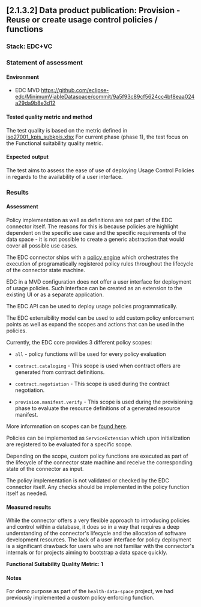 ## [2.1.3.2] Data product publication: Provision - Reuse or create usage control policies / functions

### Stack: EDC+VC

### Statement of assessment

#### Environment

- EDC MVD https://github.com/eclipse-edc/MinimumViableDataspace/commit/9a5f93c89cf5624cc4bf8eaa024a29da9b8e3d12

#### Tested quality metric and method

The test quality is based on the metric defined in [iso27001_kpis_subkpis.xlsx](../../../../../design_decisions/background_info/iso27001_kpis_subkpis.xlsx)
For current phase (phase 1), the test focus on the Functional suitability quality metric.

#### Expected output

The test aims to assess the ease of use of deploying Usage Control Policies in regards to the availability of a user interface.

### Results

#### Assessment

Policy implementation as well as definitions are not part of the EDC connector itself. The reasons for this is because policies are highlight dependent on the specific use case and the specific requirements of the data space - it is not possible to create a generic abstraction that would cover all possible use cases.

The EDC connector ships with a [policy engine](https://github.com/eclipse-edc/Connector/blob/main/docs/developer/policy-engine.md) which orchestrates the execution of programatically registered policy rules throughout the lifecycle of the connector state machine.

EDC in a MVD configuration does not offer a user interface for deployment of usage policies. Such interface can be created as an extension to the existing UI or as a separate application.

The EDC API can be used to deploy usage policies programmatically.

The EDC extensibility model can be used to add custom policy enforcement points as well as expand the scopes and actions that can be used in the policies.

Currently, the EDC core provides 3 different policy scopes:

- `all` - policy functions will be used for every policy evaluation

- `contract.cataloging` - This scope is used when contract offers are generated from contract definitions.

- `contract.negotiation` - This scope is used during the contract negotiation.

- `provision.manifest.verify` - This scope is used during the provisioning phase to evaluate the resource definitions of a generated resource manifest.

More informnation on scopes can be [found here](https://github.com/eclipse-edc/Connector/blob/main/docs/developer/policy-engine.md#policy-scopes).

Policies can be implemented as `ServiceExtension` which upon initialization are registered to be evaluated for a specific scope.

Depending on the scope, custom policy functions are executed as part of the lifecycle of the connector state machine and receive the corresponding state of the connector as input.

The policy implementation is not validated or checked by the EDC connector itself. Any checks should be implemented in the policy function itself as needed.

#### Measured results

While the connector offers a very flexible approach to introducing policies and control within a database, it does so in a way that requires a deep understanding of the connector's lifecycle and the allocation of software development resources. The lack of a user interface for policy deployment is a significant drawback for users who are not familiar with the connector's internals or for projects aiming to bootstrap a data space quickly.

**Functional Suitability Quality Metric: 1**

#### Notes

For demo purpose as part of the `health-data-space` project, we had previously implemented a custom policy enforcing function.
